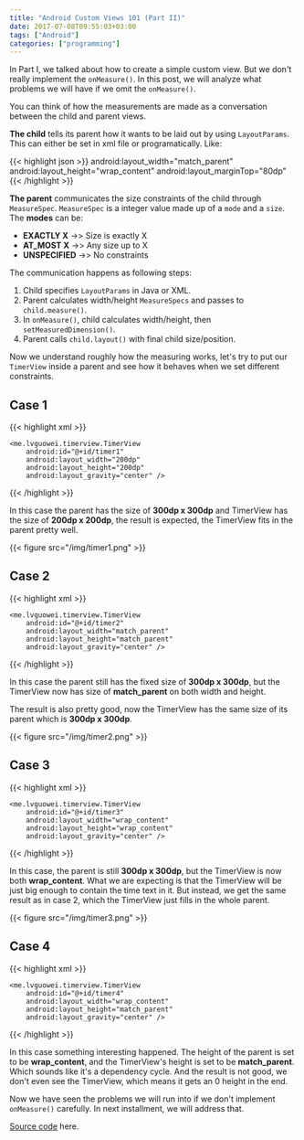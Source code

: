 ```yaml
---
title: "Android Custom Views 101 (Part II)"
date: 2017-07-08T09:55:03+03:00
tags: ["Android"]
categories: ["programming"]
---
```


In Part I, we talked about how to create a simple custom view. But we don't really implement the `onMeasure()`. In this post, we will analyze what problems we will have if we omit the `onMeasure()`.

You can think of how the measurements are made as a conversation between the child and parent views.

**The child** tells its parent how it wants to be laid out by using `LayoutParams`. This can either be set in xml file or programatically. Like:

{{< highlight json >}}
android:layout_width="match_parent"
android:layout_height="wrap_content"
android:layout_marginTop="80dp"
{{< /highlight >}}

**The parent** communicates the size constraints of the child through `MeasureSpec`. `MeasureSpec` is a integer value made up of a `mode` and a `size`. The **modes** can be:

- **EXACTLY X** ->> Size is exactly X
- **AT_MOST X** ->> Any size up to X
- **UNSPECIFIED** ->> No constraints

The communication happens as following steps:

1. Child specifies `LayoutParams` in Java or XML.
2. Parent calculates width/height `MeasureSpecs` and passes to `child.measure()`.
3. In `onMeasure()`, child calculates width/height, then `setMeasuredDimension()`.
4. Parent calls `child.layout()` with final child size/position.

Now we understand roughly how the measuring works, let's try to put our `TimerView` inside a parent and see how it behaves when we set different constraints.

## Case 1
{{< highlight xml >}}
<FrameLayout
    android:id="@+id/parent1"
    android:layout_width="300dp"
    android:layout_height="300dp"
    android:layout_gravity="center_horizontal"
    android:background="@android:color/darker_gray">

    <me.lvguowei.timerview.TimerView
        android:id="@+id/timer1"
        android:layout_width="200dp"
        android:layout_height="200dp"
        android:layout_gravity="center" />
</FrameLayout>
{{< /highlight >}}

In this case the parent has the size of **300dp x 300dp** and TimerView has the size of **200dp x 200dp**, the result is expected, the TimerView fits in the parent pretty well.

{{< figure src="/img/timer1.png" >}}

## Case 2

{{< highlight xml >}}

<FrameLayout
    android:id="@+id/parent2"
    android:layout_width="300dp"
    android:layout_height="300dp"
    android:layout_gravity="center_horizontal"
    android:background="@android:color/darker_gray">

    <me.lvguowei.timerview.TimerView
        android:id="@+id/timer2"
        android:layout_width="match_parent"
        android:layout_height="match_parent"
        android:layout_gravity="center" />
</FrameLayout>
{{< /highlight >}}

In this case the parent still has the fixed size of **300dp x 300dp**, but the TimerView now has size of **match_parent** on both width and height.

The result is also pretty good, now the TimerView has the same size of its parent which is **300dp x 300dp**.


{{< figure src="/img/timer2.png" >}}

## Case 3

{{< highlight xml >}}

<FrameLayout
    android:id="@+id/parent3"
    android:layout_width="300dp"
    android:layout_height="300dp"
    android:layout_gravity="center_horizontal"
    android:background="@android:color/darker_gray">

    <me.lvguowei.timerview.TimerView
        android:id="@+id/timer3"
        android:layout_width="wrap_content"
        android:layout_height="wrap_content"
        android:layout_gravity="center" />
</FrameLayout>
{{< /highlight >}}

In this case, the parent is still **300dp x 300dp**, but the TimerView is now both **wrap_content**. What we are expecting is that the TimerView will be just big enough to contain the time text in it. But instead, we get the same result as in case 2, which the TimerView just fills in the whole parent.

{{< figure src="/img/timer3.png" >}}

## Case 4

{{< highlight xml >}}

<FrameLayout
    android:id="@+id/parent4"
    android:layout_width="300dp"
    android:layout_height="wrap_content"
    android:layout_gravity="center_horizontal"
    android:background="@android:color/darker_gray">

    <me.lvguowei.timerview.TimerView
        android:id="@+id/timer4"
        android:layout_width="wrap_content"
        android:layout_height="match_parent"
        android:layout_gravity="center" />
</FrameLayout>
{{< /highlight >}}

In this case something interesting happened. The height of the parent is set to be **wrap_content**, and the TimerView's height is set to be **match_parent**. Which sounds like it's a dependency cycle. And the result is not good, we don't even see the TimerView, which means it gets an 0 height in the end.

Now we have seen the problems we will run into if we don't implement `onMeasure()` carefully. In next installment, we will address that.

[Source code](https://github.com/lvguowei/TimerView/tree/8ff6ee3933ad89799cef8f37b1ed57ce07bfba40) here.
